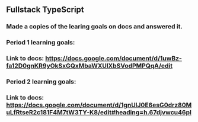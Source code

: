 ## Fullstack TypeScript

### Made a copies of the learing goals on docs and answered it.

### Period 1 learning goals:
### Link to docs: https://docs.google.com/document/d/1uwBz-fa12D0gnKR9yOkSxGQxMbaWXUlXbSVodPMPQqA/edit 


### Period 2 learning goals:
### Link to docs: https://docs.google.com/document/d/1gnUlJ0E6esG0drz80MuLfRtseR2c181F4M7tW3TY-K8/edit#heading=h.67djvwcu46pl
